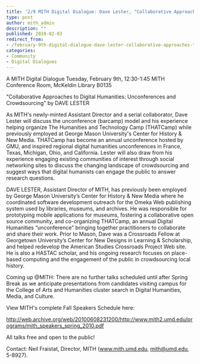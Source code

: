 ```yaml
---
title: '2/9 MITH Digital Dialogue: Dave Lester, "Collaborative Approaches to Digital Humanities: Unconferences and Crowdsourcing"'
type: post
author: mith_admin
description: ""
published: 2010-02-03
redirect_from: 
- /february-9th-digital-dialogue-dave-lester-collaborative-approaches-to-digital-humanities-unconferences-and-crowdsourcing/
categories:
- Community
- Digital Dialogues
---
```

A MITH Digital Dialogue Tuesday, February 9th, 12:30-1:45 MITH Conference Room, McKeldin Library B0135

"Collaborative Approaches to Digital Humanities: Unconferences and Crowdsourcing" by DAVE LESTER

As MITH's newly-minted Assistant Director and a serial collaborator, Dave Lester will discuss the unconference (barcamp) model and his experience helping organize The Humanities and Technology Camp (THATCamp) while previously employed at George Mason University's Center for History & New Media. THATCamp has become an annual unconference hosted by GMU, and inspired regional digital humanities unconferences in France, Texas, Michigan, Ohio, and California. Lester will also draw from his experience engaging existing communities of interest through social networking sites to discuss the changing landscape of crowdsourcing and suggest ways that digital humanists can engage the public to answer research questions.

DAVE LESTER, Assistant Director of MITH, has previously been employed by George Mason University’s Center for History & New Media where he coordinated software development outreach for the Omeka Web publishing system used by libraries, museums, and archives. He was responsible for prototyping mobile applications for museums, fostering a collaborative open source community, and co-organizing THATCamp, an annual Digital Humanities “unconference” bringing together practitioners to collaborate and share their work. Prior to Mason, Dave was a Crossroads Fellow at Georgetown University’s Center for New Designs in Learning & Scholarship, and helped redevelop the American Studies Crossroads Project Web site. He is also a HASTAC scholar, and his ongoing research focuses on place-based computing and the engagement of the public in crowdsourcing local history.

Coming up @MITH: There are no further talks scheduled until after Spring Break as we anticipate presentations from candidates visiting campus for the College of Arts and Humanities cluster search in Digital Humanities, Media, and Culture.

View MITH's complete Fall Speakers Schedule here:

http://web.archive.org/web/20100608231200/http://www.mith2.umd.edu/programs/mith_speakers_spring_2010.pdf

All talks free and open to the public!

Contact: Neil Fraistat, Director, MITH (www.mith.umd.edu, mith@umd.edu, 5-8927).
